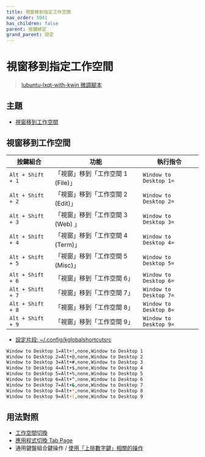 ```yaml
---
title: 視窗移到指定工作空間
nav_order: 5041
has_children: false
parent: 按鍵綁定
grand_parent: 設定
---
```



# 視窗移到指定工作空間

> [lubuntu-lxqt-with-kwin 微調腳本](https://github.com/samwhelp/lubuntu-lxqt-with-kwin-adjustment/tree/main/prototype/main/lxqt-config/Main)





## 主題

* [視窗移到工作空間](視窗移到工作空間)




## 視窗移到工作空間

| 按鍵組合           | 功能                               | 執行指令                |
| -----------------  | ---------------------------------- | ----------------------- |
| `Alt + Shift + 1`  | 「視窗」移到「工作空間 1 (File)」  | `Window to Desktop 1=`  |
| `Alt + Shift + 2`  | 「視窗」移到「工作空間 2 (Edit)」  | `Window to Desktop 2=`  |
| `Alt + Shift + 3`  | 「視窗」移到「工作空間 3 (Web) 」  | `Window to Desktop 3=`  |
| `Alt + Shift + 4`  | 「視窗」移到「工作空間 4 (Term)」  | `Window to Desktop 4=`  |
| `Alt + Shift + 5`  | 「視窗」移到「工作空間 5 (Misc)」  | `Window to Desktop 5=`  |
| `Alt + Shift + 6`  | 「視窗」移到「工作空間 6」         | `Window to Desktop 6=`  |
| `Alt + Shift + 7`  | 「視窗」移到「工作空間 7」         | `Window to Desktop 7=`  |
| `Alt + Shift + 8`  | 「視窗」移到「工作空間 8」         | `Window to Desktop 8=`  |
| `Alt + Shift + 9`  | 「視窗」移到「工作空間 9」         | `Window to Desktop 9=`  |


* [設定片段: ~/.config/kglobalshortcutsrc](https://github.com/samwhelp/lubuntu-lxqt-with-kwin-adjustment/blob/main/prototype/main/lxqt-config/Main/asset/overlay/etc/skel/.config/kglobalshortcutsrc#L156-L175)


``` sh
Window to Desktop 1=Alt+!,none,Window to Desktop 1
Window to Desktop 2=Alt+@,none,Window to Desktop 2
Window to Desktop 3=Alt+#,none,Window to Desktop 3
Window to Desktop 4=Alt+$,none,Window to Desktop 4
Window to Desktop 5=Alt+%,none,Window to Desktop 5
Window to Desktop 6=Alt+^,none,Window to Desktop 6
Window to Desktop 7=Alt+&,none,Window to Desktop 7
Window to Desktop 8=Alt+*,none,Window to Desktop 8
Window to Desktop 9=Alt+(,none,Window to Desktop 9
```





## 用法對照

* [工作空間切換](https://samwhelp.github.io/note-about-kubuntu/read/config/keybind/workspace-switch.html)
* [應用程式切換 Tab Page](https://samwhelp.github.io/note-about-kubuntu/read/config/keybind/application-tab-page.html)
* 通用鍵盤組合鍵操作 / [使用「上排數字鍵」相關的操作](https://samwhelp.github.io/system-modeling/read/zh_tw/spec-keybind/with-number-key)
